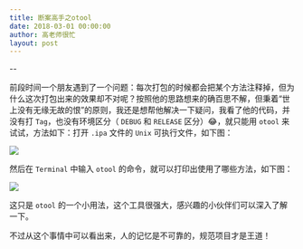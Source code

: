 ```yaml
---
title: 断案高手之otool
date: 2018-03-01 00:00:00
author: 高老师很忙
layout: post
---
```

--

前段时间一个朋友遇到了一个问题：每次打包的时候都会把某个方法注释掉，但为什么这次打包出来的效果却不对呢？按照他的思路想来的确百思不解，但秉着“世上没有无缘无故的恨”的原则，我还是想帮他解决一下疑问，我看了他的代码，并没有打 `Tag`，也没有环境区分（ `DEBUG` 和 `RELEASE` 区分）😂，就只能用 `otool` 来试试，方法如下：打开 `.ipa` 文件的 `Unix` 可执行文件，如下图：

![](https://github.com/iOS-Tips/iOS-tech-set/blob/master/images/2018/03/7-1.jpg?raw=true)

然后在 `Terminal` 中输入 `otool` 的命令，就可以打印出使用了哪些方法，如下图：

![](https://github.com/iOS-Tips/iOS-tech-set/blob/master/images/2018/03/7-2.jpg?raw=true)

这只是 `otool` 的一个小用法，这个工具很强大，感兴趣的小伙伴们可以深入了解一下。

不过从这个事情中可以看出来，人的记忆是不可靠的，规范项目才是王道！
